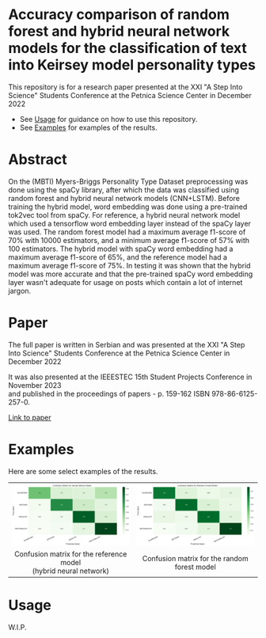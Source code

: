 # Accuracy comparison of random forest and hybrid neural network models for the classification of text into Keirsey model personality types

This repository is for a research paper presented at the XXI "A Step Into Science" Students Conference at the Petnica Science Center in December 2022

 * See [Usage](#usage) for guidance on how to use this repository.
 * See [Examples](#examples) for examples of the results.

# Abstract

On the (MBTI) Myers-Briggs Personality Type Dataset preprocessing was done using the spaCy library, after which the data was classified using random forest and hybrid neural network models (CNN+LSTM). Before training the hybrid model, word embedding was done using a pre-trained tok2vec tool from spaCy. For reference, a hybrid neural network model which used a tensorflow word embedding layer instead of the spaCy layer was used. The random forest model had a maximum average f1-score of 70% with 10000 estimators, and a minimum average f1-score of 57% with 100 estimators. The hybrid model with spaCy word embedding had a maximum average f1-score of 65%, and the reference model had a maximum average f1-score of 75%. In testing it was shown that the hybrid model was more accurate and that the pre-trained spaCy word embedding layer wasn't adequate for usage on posts which contain a lot of internet jargon.
# Paper

The full paper is written in Serbian and was presented at the XXI "A Step Into Science" Students Conference at the Petnica Science Center in December 2022

It was also presented at the IEEESTEC 15th Student Projects Conference in November 2023 <br>and published in the proceedings of papers - p. 159-162 ISBN 978-86-6125-257-0.

[Link to paper](https://ieee.elfak.ni.ac.rs/wp-content/uploads/2022/11/2022.pdf#page=167)

# Examples

Here are some select examples of the results.

<table>
    <tbody>
        <tr>
            <td align="center">
                <img src="evaluation/spojeni_reciVektori/nospaCy_wholeset_confusion.png" alt="Neural Network Confusion Matrix" style="width:100%">
            </td>
            <td align="center">
                <img src="evaluation/randomForest/confusionMatrix.png" alt="Random Forest Confusion Matrix" style="width:100%">
            </td align="center">
        </tr>
        <tr>
            <td align="center">Confusion matrix for the reference model <br>(hybrid neural network)</td>
            <td align="center">Confusion matrix for the random forest model</td>
        </tr>
    </tbody>
<table>

# Usage

W.I.P.

